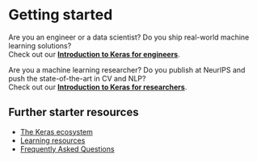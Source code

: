 # Getting started


Are you an engineer or a data scientist? Do you ship real-world machine learning solutions?<br>
Check out our **[Introduction to Keras for engineers](/getting_started/intro_to_keras_for_engineers)**.

Are you a machine learning researcher? Do you publish at NeurIPS and push the state-of-the-art in CV and NLP?<br>
Check out our **[Introduction to Keras for researchers](/getting_started/intro_to_keras_for_researchers)**.


## Further starter resources

- [The Keras ecosystem](/getting_started/ecosystem)
- [Learning resources](/getting_started/learning_resources)
- [Frequently Asked Questions](/getting_started/faq)
